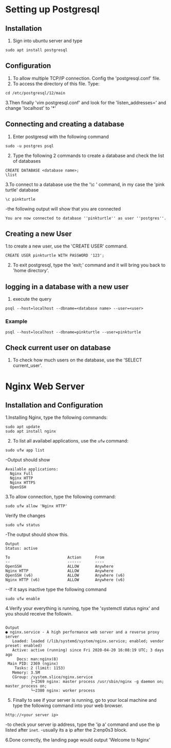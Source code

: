 # Setting up Postgresql

## Installation
1. Sign into ubuntu server and type
```
sudo apt install postgresql
```

## Configuration
1. To allow multiple TCP/IP connection. Config the 'postgresql.conf' file.
2. To access the directory of this file. Type:
```
cd /etc/postgresql/12/main
```
3.Then finally 'vim postgresql.conf' and look for the 'listen_addresses=' and change 'localhost' to '*'

## Connecting and creating a database
1. Enter postgresql with the following command
```
sudo -u postgres psql
```
2. Type the following 2 commands to create a database and check the list of databases 
```
CREATE DATABASE <database name>;
\list
```

3.To connect to a database use the the '\c <database>' command, in my case the 'pink turtle' database
```
\c pinkturtle
```

-the following output will show that you are connected
```
You are now connected to database ''pinkturtle'' as user ''postgres''.
```
## Creating a new User
1.to create a new user, use the 'CREATE USER' command.
```
CREATE USER pinkturtle WITH PASSWORD '123';
```
2. To exit postgresql, type the 'exit;' command and it will bring you back to 'home directory'.


## logging in a database with a new user

1. execute the query
```
psql --host=localhost --dbname=<database name> --user=<user>
```
### Example
```
psql --host=localhost --dbname=pinkturtle --user=pinkturtle
```

## Check current user on database
1. To check how much users on the database, use the 'SELECT current_user'. 





# Nginx Web Server
## Installation and Configuration
1.Installing Nginx, type the following commands:
```
sudo apt update
sudo apt install nginx
```
2. To list all availabel applications, use the `ufw` command:
```
sudo ufw app list
```
-Output should show
```
Available applications:
  Nginx Full
  Nginx HTTP
  Nginx HTTPS
  OpenSSH
```

3.To allow connection, type the following command:
```
sudo ufw allow 'Nginx HTTP'
```
Verify the changes
```
sudo ufw status
```
-The output should show this.
```
Output
Status: active

To                         Action      From
--                         ------      ----
OpenSSH                    ALLOW       Anywhere                  
Nginx HTTP                 ALLOW       Anywhere                  
OpenSSH (v6)               ALLOW       Anywhere (v6)             
Nginx HTTP (v6)            ALLOW       Anywhere (v6)
```
--If it says inactive type the following command
```
sudo ufw enable
```

4.Verify your everything is running, type the 'systemctl status nginx' and you should receive the followin.
```

Output
● nginx.service - A high performance web server and a reverse proxy server
   Loaded: loaded (/lib/systemd/system/nginx.service; enabled; vendor preset: enabled)
   Active: active (running) since Fri 2020-04-20 16:08:19 UTC; 3 days ago
     Docs: man:nginx(8)
 Main PID: 2369 (nginx)
    Tasks: 2 (limit: 1153)
   Memory: 3.5M
   CGroup: /system.slice/nginx.service
           ├─2369 nginx: master process /usr/sbin/nginx -g daemon on; master_process on;
           └─2380 nginx: worker process
```


5. Finally to see if your server is running, go to your local machine and type the following command into your web browser.
```
http://<your server ip>
```
-to check your server ip address, type the 'ip a' command and use the ip listed after `inet`.
-usually its a ip after the 2:enp0s3 block.

6.Done correctly, the landing page would output 'Welcome to Nginx'
